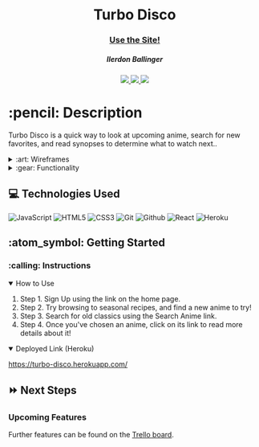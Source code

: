 <div align="center">
   <h1>Turbo Disco</h1>
   <h3><a href="https://turbo-disco.herokuapp.com/">Use the Site!</a></h3>
    
   <h5>Ilerdon Ballinger</h5>                             
      <a href="https://github.com/iballinger/" target="_blank">
      <img src="https://img.shields.io/badge/-Github:%20github.com/iballinger-darkgreen?style=flat&logo=medium"/>
   </a>
   <a href="https://www.linkedin.com/in/ilerdon-ballinger/" target="_blank">
      <img src="https://img.shields.io/badge/-LinkedIn:%20linkedin.com/in/ilerdon&#8211;ballinger-blue?style=flat&``logo=Linkedin&logoColor=white">
   </a> 
   <a href="mailto:ilerdonballinger@gmail.com" target="_blank">
      <img src="https://img.shields.io/badge/-GMail:%20ilerdonballinger@gmail.com-c14438?style=flat&logo=Gmail&``logoColor=white">
   </a>
</div>

<h1>:pencil: Description</h1>
<p>Turbo Disco is a quick way to look at upcoming anime, search for new favorites, and read synopses to determine what to watch next..</p>

<details>
<summary> :art: Wireframes</summary>

| Description | Screenshot |
|------------ | ------------|
| <h3 align="center">Entity Resource Diagram</h3> | <img src="https://trello.com/1/cards/629948138476b251481fb70f/attachments/62994818750984265bf8665e/previews/62994819750984265bf86687/download/image.png" width="700"/> |
| <h3 align="center">Home Page</h3> | <img src="https://trello.com/1/cards/629914666c8a2c4258337933/attachments/6299147100047441a3929006/previews/6299147100047441a3929361/download/image.png" width="700"/> |
</details>

<details>
<summary> :gear: Functionality</summary>

| Description | Screenshot |
|------------ | ------------|
| <h3 align="center">Landing Page</h3> | <img src="https://i.imgur.com/ltO3KTn.png" width="700"/> |
| <h3 align="center">Seasonal Anime</h3> | <img src="https://i.imgur.com/VVOwE6T.png" width="700"/> |
| <h3 align="center">Search Anime</h3> | <img src="https://i.imgur.com/jTuGMyJ.png" width="700"/> |
| <h3 align="center">Sign Up Page</h3> | <img src="https://i.imgur.com/2ZhGSp5.png" width="700"/> |
</details>

## :computer: Technologies Used

![JavaScript](https://img.shields.io/badge/-JavaScript-333?style=flat&logo=javascript) 
![HTML5](https://img.shields.io/badge/-HTML5-333?style=flat&logo=html5)
![CSS3](https://img.shields.io/badge/-CSS-333?style=flat&logo=css3)
![Git](https://img.shields.io/badge/-Git-333?style=flat&logo=git)
![Github](https://img.shields.io/badge/-GitHub-333?style=flat&logo=github)
![React](https://img.shields.io/badge/-React-333?style=flat&logo=react)
![Heroku](https://img.shields.io/badge/-Heroku-333?style=flat&logo=heroku)


<h2> :atom_symbol: Getting Started </h2>

<h3> :calling: Instructions </h3>
<details open>
<summary>How to Use</summary>
<ol>
<li>Step 1. Sign Up using the link on the home page.</li>
<li>Step 2. Try browsing to seasonal recipes, and find a new anime to try!</li>
<li>Step 3. Search for old classics using the Search Anime link.</li>
<li>Step 4. Once you've chosen an anime, click on its link to read more details about it!</li>
</ol>
</details>

<details open>   
<summary>Deployed Link (Heroku)</summary>
<p><a href="https://turbo-disco.herokuapp.com/">https://turbo-disco.herokuapp.com/</a></p>
</details>

## :fast_forward: Next Steps   

### Upcoming Features

Further features can be found on the <a href="https://trello.com/b/chB560Yt/project-4" target="_blank">Trello board</a>.
